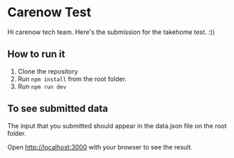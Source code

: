 # Carenow Test

Hi carenow tech team. Here's the submission for the takehome test. :))

## How to run it
1. Clone the repository
2. Run `npm install` from the root folder.
3. Run `npm run dev`

## To see submitted data
The input that you submitted should appear in the data.json file on the root folder.

Open [http://localhost:3000](http://localhost:3000) with your browser to see the result.
